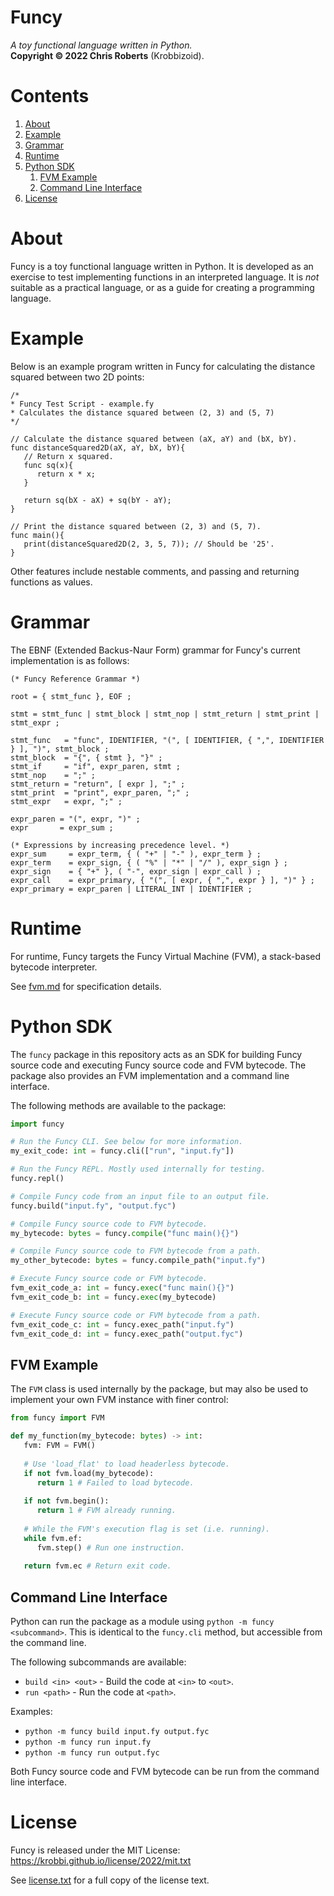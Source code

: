 # Funcy
_A toy functional language written in Python._  
__Copyright &copy; 2022 Chris Roberts__ (Krobbizoid).

# Contents
1. [About](#about)
2. [Example](#example)
3. [Grammar](#grammar)
4. [Runtime](#runtime)
5. [Python SDK](#python-sdk)
   1. [FVM Example](#fvm-example)
   2. [Command Line Interface](#command-line-interface)
6. [License](#license)

# About
Funcy is a toy functional language written in Python. It is developed as an
exercise to test implementing functions in an interpreted language. It is _not_
suitable as a practical language, or as a guide for creating a programming
language.

# Example
Below is an example program written in Funcy for calculating the distance
squared between two 2D points:
```
/*
* Funcy Test Script - example.fy
* Calculates the distance squared between (2, 3) and (5, 7)
*/

// Calculate the distance squared between (aX, aY) and (bX, bY).
func distanceSquared2D(aX, aY, bX, bY){
   // Return x squared.
   func sq(x){
      return x * x;
   }
   
   return sq(bX - aX) + sq(bY - aY);
}

// Print the distance squared between (2, 3) and (5, 7).
func main(){
   print(distanceSquared2D(2, 3, 5, 7)); // Should be '25'.
}
```

Other features include nestable comments, and passing and returning functions
as values.

# Grammar
The EBNF (Extended Backus-Naur Form) grammar for Funcy's current implementation
is as follows:
```EBNF
(* Funcy Reference Grammar *)

root = { stmt_func }, EOF ;

stmt = stmt_func | stmt_block | stmt_nop | stmt_return | stmt_print | stmt_expr ;

stmt_func   = "func", IDENTIFIER, "(", [ IDENTIFIER, { ",", IDENTIFIER } ], ")", stmt_block ;
stmt_block  = "{", { stmt }, "}" ;
stmt_if     = "if", expr_paren, stmt ;
stmt_nop    = ";" ;
stmt_return = "return", [ expr ], ";" ;
stmt_print  = "print", expr_paren, ";" ;
stmt_expr   = expr, ";" ;

expr_paren = "(", expr, ")" ;
expr       = expr_sum ;

(* Expressions by increasing precedence level. *)
expr_sum     = expr_term, { ( "+" | "-" ), expr_term } ;
expr_term    = expr_sign, { ( "%" | "*" | "/" ), expr_sign } ;
expr_sign    = { "+" }, ( "-", expr_sign | expr_call ) ;
expr_call    = expr_primary, { "(", [ expr, { ",", expr } ], ")" } ;
expr_primary = expr_paren | LITERAL_INT | IDENTIFIER ;
```

# Runtime
For runtime, Funcy targets the Funcy Virtual Machine (FVM), a stack-based
bytecode interpreter.

See [fvm.md](./fvm.md) for specification details.

# Python SDK
The `funcy` package in this repository acts as an SDK for building Funcy source
code and executing Funcy source code and FVM bytecode. The package also
provides an FVM implementation and a command line interface.

The following methods are available to the package:
```Python
import funcy

# Run the Funcy CLI. See below for more information.
my_exit_code: int = funcy.cli(["run", "input.fy"])

# Run the Funcy REPL. Mostly used internally for testing.
funcy.repl()

# Compile Funcy code from an input file to an output file.
funcy.build("input.fy", "output.fyc")

# Compile Funcy source code to FVM bytecode.
my_bytecode: bytes = funcy.compile("func main(){}")

# Compile Funcy source code to FVM bytecode from a path.
my_other_bytecode: bytes = funcy.compile_path("input.fy")

# Execute Funcy source code or FVM bytecode.
fvm_exit_code_a: int = funcy.exec("func main(){}")
fvm_exit_code_b: int = funcy.exec(my_bytecode)

# Execute Funcy source code or FVM bytecode from a path.
fvm_exit_code_c: int = funcy.exec_path("input.fy")
fvm_exit_code_d: int = funcy.exec_path("output.fyc")
```

## FVM Example
The `FVM` class is used internally by the package, but may also be used to
implement your own FVM instance with finer control:
```Python
from funcy import FVM

def my_function(my_bytecode: bytes) -> int:
   fvm: FVM = FVM()
   
   # Use 'load_flat' to load headerless bytecode.
   if not fvm.load(my_bytecode):
      return 1 # Failed to load bytecode.
   
   if not fvm.begin():
      return 1 # FVM already running.
   
   # While the FVM's execution flag is set (i.e. running).
   while fvm.ef:
      fvm.step() # Run one instruction.
   
   return fvm.ec # Return exit code.
```

## Command Line Interface
Python can run the package as a module using `python -m funcy <subcommand>`.
This is identical to the `funcy.cli` method, but accessible from the command
line.

The following subcommands are available:
* `build <in> <out>` - Build the code at `<in>` to `<out>`.
* `run <path>` - Run the code at `<path>`.

Examples:
* `python -m funcy build input.fy output.fyc`
* `python -m funcy run input.fy`
* `python -m funcy run output.fyc`

Both Funcy source code and FVM bytecode can be run from the command line
interface.

# License
Funcy is released under the MIT License:  
https://krobbi.github.io/license/2022/mit.txt

See [license.txt](./license.txt) for a full copy of the license text.

